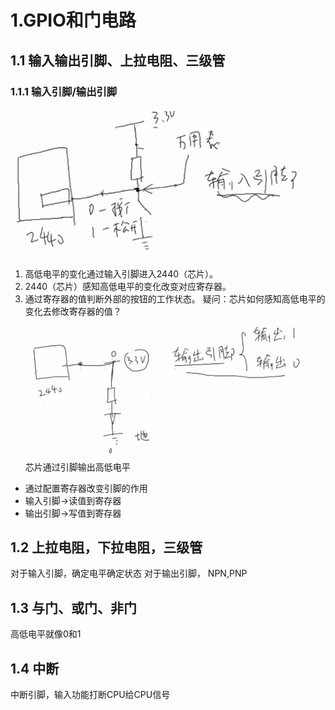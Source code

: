 # 1.GPIO和门电路
## 1.1 输入输出引脚、上拉电阻、三级管
### 1.1.1 输入引脚/输出引脚
![输入引脚](image/输入引脚.png)
1. 高低电平的变化通过输入引脚进入2440（芯片）。
2. 2440（芯片）感知高低电平的变化改变对应寄存器。
3. 通过寄存器的值判断外部的按钮的工作状态。
疑问：芯片如何感知高低电平的变化去修改寄存器的值？
![输出引脚](image/输出引脚.png)
 芯片通过引脚输出高低电平

- 通过配置寄存器改变引脚的作用
- 输入引脚->读值到寄存器
- 输出引脚->写值到寄存器
## 1.2 上拉电阻，下拉电阻，三级管
对于输入引脚，确定电平确定状态
对于输出引脚，
NPN,PNP
## 1.3 与门、或门、非门
高低电平就像0和1

## 1.4 中断
中断引脚，输入功能打断CPU给CPU信号
